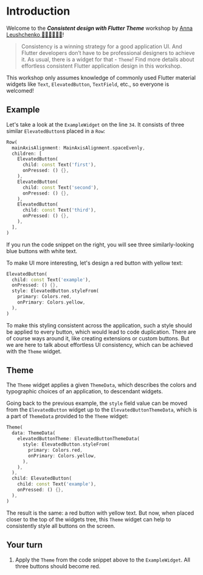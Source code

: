 # Introduction

Welcome to the _**Consistent design with Flutter Theme**_ workshop by [Anna Leushchenko 👩‍💻💙📱🇺🇦](https://github.com/foxanna)!

>Consistency is a winning strategy for a good application UI. And Flutter developers don’t have to be professional designers to achieve it. As usual, there is a widget for that - `Theme`! Find more details about effortless consistent Flutter application design in this workshop.

This workshop only assumes knowledge of commonly used Flutter material widgets like `Text`, `ElevatedButton`, `TextField`, etc., so everyone is welcomed!

## Example

Let's take a look at the `ExampleWidget` on the line `34`. It consists of three similar `ElevatedButton`s placed in a `Row`:

```dart
Row(
  mainAxisAlignment: MainAxisAlignment.spaceEvenly,
  children: [
    ElevatedButton(
      child: const Text('first'),
      onPressed: () {},
    ),
    ElevatedButton(
      child: const Text('second'),
      onPressed: () {},
    ),
    ElevatedButton(
      child: const Text('third'),
      onPressed: () {},
    ),
  ],
)
```

If you run the code snippet on the right, you will see three similarly-looking blue buttons with white text. 

To make UI more interesting, let's design a red button with yellow text:

```dart
ElevatedButton(
  child: const Text('example'),
  onPressed: () {},
  style: ElevatedButton.styleFrom(
    primary: Colors.red,
    onPrimary: Colors.yellow,
  ),
)
```

To make this styling consistent across the application, such a style should be applied to every button, which would lead to code duplication. There are of course ways around it, like creating extensions or custom buttons. But we are here to talk about effortless UI consistency, which can be achieved with the `Theme` widget.

## Theme

The `Theme` widget applies a given `ThemeData`, which describes the colors and typographic choices of an application, to descendant widgets. 

Going back to the previous example, the `style` field value can be moved from the `ElevatedButton` widget up to the `ElevatedButtonThemeData`, which is a part of `ThemeData` provided to the `Theme` widget:

```dart
Theme(
  data: ThemeData(
    elevatedButtonTheme: ElevatedButtonThemeData(
      style: ElevatedButton.styleFrom(
        primary: Colors.red,
        onPrimary: Colors.yellow,
      ),
    ),
  ),
  child: ElevatedButton(
    child: const Text('example'),
    onPressed: () {},
  ),
)
```

The result is the same: a red button with yellow text. But now, when placed closer to the top of the widgets tree, this `Theme` widget can help to consistently style all buttons on the screen.

## Your turn

1. Apply the `Theme` from the code snippet above to the `ExampleWidget`. All three buttons should become red.
